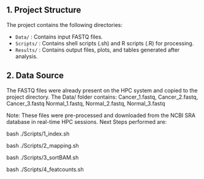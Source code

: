 ## 1. Project Structure
The project contains the following directories:

- `Data/` : Contains input FASTQ files.
- `Scripts/` : Contains shell scripts (.sh) and R scripts (.R) for processing.
- `Results/` : Contains output files, plots, and tables generated after analysis.

## 2. Data Source
The FASTQ files were already present on the HPC system and copied to the project directory.
The Data/ folder contains:
Cancer_1.fastq, Cancer_2.fastq, Cancer_3.fastq
Normal_1.fastq, Normal_2.fastq, Normal_3.fastq

Note: These files were pre-processed and downloaded from the NCBI SRA database in real-time HPC sessions.
Next Steps performed are:

bash ./Scripts/1_index.sh

bash ./Scripts/2_mapping.sh

bash ./Scripts/3_sortBAM.sh

bash ./Scripts/4_featcounts.sh
